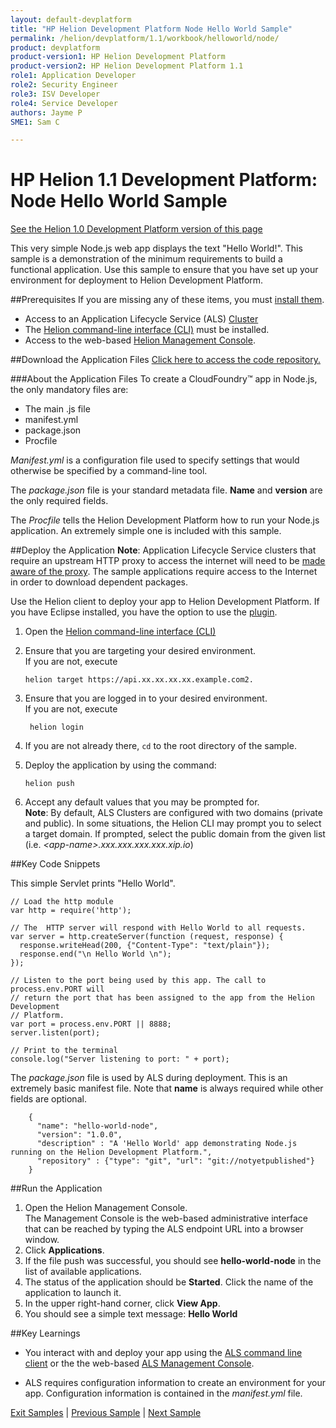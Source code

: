 ```yaml
---
layout: default-devplatform
title: "HP Helion Development Platform Node Hello World Sample"
permalink: /helion/devplatform/1.1/workbook/helloworld/node/
product: devplatform
product-version1: HP Helion Development Platform
product-version2: HP Helion Development Platform 1.1
role1: Application Developer
role2: Security Engineer
role3: ISV Developer 
role4: Service Developer
authors: Jayme P
SME1: Sam C

---
```

<!--PUBLISHED-->
# HP Helion 1.1 Development Platform: Node Hello World Sample
[See the Helion 1.0 Development Platform version of this page](/helion/devplatform/workbook/helloworld/node/)

This very simple Node.js web app displays the text "Hello World!". This sample is a demonstration of the minimum requirements to build a functional application. Use this sample to ensure that you have set up your environment for deployment to Helion Development Platform.

##Prerequisites
If you are missing any of these items, you must [install them](/helion/devplatform/1.1/appdev/).

- Access to an Application Lifecycle Service (ALS) [Cluster](/helion/devplatform/1.1/als/admin/cluster/)
- The  [Helion command-line interface (CLI)](/helion/devplatform/1.1/als/user/client/) must be installed.
- Access to the web-based [Helion Management Console](/helion/devplatform/1.1/als/user/console/).

##Download the Application Files
[Click here to access the code repository.](https://github.com/HelionDevPlatform/helion-hello-world-node)

###About the Application Files
To create a CloudFoundry&#8482; app in Node.js, the only mandatory files are:

* The main .js file
* manifest.yml
* package.json
* Procfile 

*Manifest.yml* is a configuration file used to specify settings that would otherwise be specified by a command-line tool. 

The *package.json* file is your standard metadata file. **Name** and **version** are the only required fields. 

The *Procfile* tells the Helion Development Platform how to run your Node.js application. An extremely simple one is included with this sample.

##Deploy the Application
**Note**: Application Lifecycle Service clusters that require an upstream HTTP proxy to access the internet will need to be [made aware of the proxy](/helion/devplatform/1.1/als/admin/server/configuration/#staging-cache-app-http-proxy). The sample applications require access to the Internet in order to download dependent packages.

Use the Helion client to deploy your app to Helion Development Platform.  If you have Eclipse installed, you have the option to use the [plugin](/helion/devplatform/1.1/eclipse/).

1.	Open the [Helion command-line interface (CLI)](/helion/devplatform/1.1/als/user/reference/client-ref/)
3.	Ensure that you are targeting your desired environment.  <br /> If you are not, execute
	
		helion target https://api.xx.xx.xx.xx.example.com2.	


1. Ensure that you are logged in to your desired environment.  <br />If you are not, execute
	
		helion login
	
4.	If you are not already there, `cd` to the root directory of the sample.

5.	Deploy the application by using the command: 

		helion push 



1. Accept any default values that you may be prompted for. <br />**Note**: By default, ALS Clusters are configured with two domains (private and public).  In some situations, the Helion CLI may prompt you to select a target domain.  If prompted, select the public domain from the given list (i.e. *&#60;app-name>.xxx.xxx.xxx.xxx.xip.io*)

##Key Code Snippets

This simple Servlet prints "Hello World".

	// Load the http module 
	var http = require('http');
	
	// The  HTTP server will respond with Hello World to all requests.
	var server = http.createServer(function (request, response) {
	  response.writeHead(200, {"Content-Type": "text/plain"});
	  response.end("\n Hello World \n");
	});
	
	// Listen to the port being used by this app. The call to process.env.PORT will
	// return the port that has been assigned to the app from the Helion Development
	// Platform.
	var port = process.env.PORT || 8888;
	server.listen(port);
	
	// Print to the terminal
	console.log("Server listening to port: " + port);

The *package.json* file is used by ALS during deployment. This is an extremely basic manifest file. 
Note that **name** is always required while other fields are optional.

		{
		  "name": "hello-world-node",
		  "version": "1.0.0",
		  "description" : "A 'Hello World' app demonstrating Node.js running on the Helion Development Platform.",
		  "repository" : {"type": "git", "url": "git://notyetpublished"}
		}

 
##Run the Application
1.	Open the Helion Management Console. <br /> The Management Console is the web-based administrative interface that can be reached by typing the ALS endpoint URL into a browser window.
2.	Click **Applications**.
3.	If the file push was successful, you should see **hello-world-node** in the list of available applications.
4.	The status of the application should be **Started**.  Click the name of the application to launch it.
5.	In the upper right-hand corner, click **View App**.
6.	You should see a simple text message: **Hello World**

##Key Learnings

- You interact with and deploy your app using the [ALS command line client](/helion/devplatform/1.1/als/user/reference/client-ref/) or the the web-based [ALS Management Console](/helion/devplatform/1.1/als/user/console/).

- ALS requires configuration information to create an environment for your app. Configuration information is contained in the *manifest.yml* file.

[Exit Samples](/helion/devplatform/1.1/appdev) | [Previous Sample](/helion/devplatform/1.1/workbook/messaging/node/) | [Next Sample](/helion/devplatform/1.1/workbook/database/node/)
